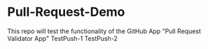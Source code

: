 # Pull-Request-Demo
This repo will test the functionality of the GitHub App "Pull Request Validator App"
TestPush-1
TestPush-2
